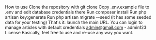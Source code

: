 How to use
Clone the repository with git clone
Copy .env.example file to .env and edit database credentials there
Run composer install
Run php artisan key:generate
Run php artisan migrate --seed (it has some seeded data for your testing)
That's it: launch the main URL.
You can login to manage articles with default credentials admin@gmail.com - admin123
License
Basically, feel free to use and re-use any way you want.
